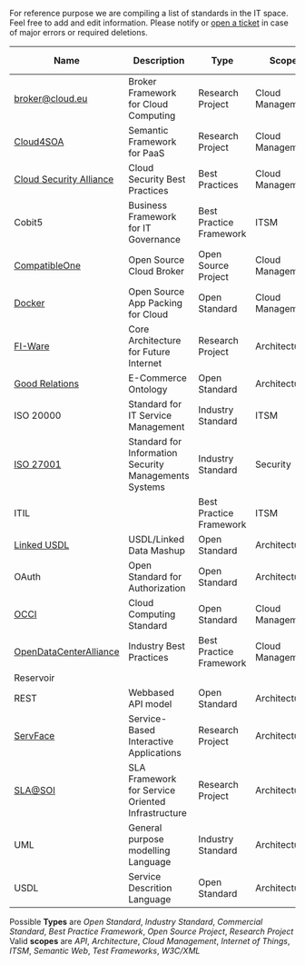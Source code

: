 For reference purpose we are compiling a list of standards in the IT space. Feel free to add and edit information. Please notify or [open a ticket](https://github.com/arago/OGIT/issues/new?title=Wiki:) in case of major errors or required deletions.

Name | Description | Type  | Scope | Issuer/<br>Organiz. | Link | 
------ | ------ | ------ | ------ | ------ | ------ | 
[broker@cloud.eu](http://broker-cloud.eu) | Broker Framework for Cloud Computing | Research Project | Cloud Management | Multiple Contributors | 
[Cloud4SOA](http://www.cloud4soa.eu/) | Semantic Framework for PaaS | Research Project | Cloud Management | Multiple Contributors | [Overview](http://cloud4soa.eu/node/60)
[Cloud Security Alliance](https://cloudsecurityalliance.org/) | Cloud Security Best Practices | Best Practices | Cloud Management | [CSA](https://cloudsecurityalliance.org/) | [Overview](https://cloudsecurityalliance.org/research/)
Cobit5 | Business Framework for IT Governance | Best Practice Framework | ITSM 
[CompatibleOne](http://www.compatibleone.org/) | Open Source Cloud Broker | Open Source Project | Cloud Management | Multiple Contributors | [Artifacts](http://www.compatibleone.org/bin/view/Download/Software#HHowtogetsourcecodeandinstallCompatibleOne) 
[Docker](http://www.docker.io/) | Open Source App Packing for Cloud | Open Standard | Cloud Management | Multiple Contributors | [Introduction](http://docs.docker.io/en/latest/)
[FI-Ware](http://www.fi-ware.eu/) | Core Architecture for Future Internet | Research Project | Architecture | EU | [Specifications](http://forge.fi-ware.eu/plugins/mediawiki/wiki/fiware/index.php/Summary_of_FI-WARE_Open_Specifications)
[Good Relations](http://www.purl.org/goodrelations) | E-Commerce Ontology | Open Standard | Architecture |  | [Specifications](http://www.purl.org/goodrelations/v1)  
ISO 20000 | Standard for IT Service Management | Industry Standard | ITSM | [ISO](http://www.iso.org)/[IEC](http://www.iec.org) |
[ISO 27001](http://en.wikipedia.org/wiki/ISO_27001) | Standard for Information Security Managements Systems | Industry Standard | Security  | [ISO](http://www.iso.org)/[IEC](http://www.iec.org) |
ITIL | | Best Practice Framework | ITSM | BSO |
[Linked USDL](http://www.linked-usdl.org/) | USDL/Linked Data Mashup | Open Standard | Architecture | Multiple Contributors | [Artifacts](https://github.com/linked-usdl)
OAuth | Open Standard for Authorization | Open Standard | Architecture | [IETF](http://www.ietf.org) | [RFC6749](http://tools.ietf.org/html/rfc6749) <br>[RFC6750](http://tools.ietf.org/html/rfc6749)
[OCCI](http://www.occi-wg.org) | Cloud Computing Standard | Open Standard | Cloud Management | [OGF](http://www.ogf.org) | [Specifications](http://occi-wg.org/about/specification/)
[OpenDataCenterAlliance](http://www.opendatacenteralliance.org/) | Industry Best Practices | Best Practice Framework | Cloud Management | Multiple Contributors | [Overview](http://www.opendatacenteralliance.org/index.php?option=com_productsearch&view=displaysearch&&lang=&filter_companyname=&filter_category=18&filter_efficiency=&filter_region=&company_name=&Itemid=321)
Reservoir |
REST | Webbased API model | Open Standard | Architecture | W3C |    
[ServFace](http://www.servface.eu) | Service-Based Interactive Applications | Research Project | Architecture | Multiple contributors | [Specifications](http://www.servface.eu/index.php?option=com_docman&Itemid=60) 
[SLA@SOI](http://sla-at-soi.eu/) | SLA Framework for Service Oriented Infrastructure | Research Project | Architecture | Multiple Contributors | [Overview](http://sla-at-soi.eu/) 
UML | General purpose modelling Language | Industry Standard | Architecture | [OMG](http://www.omg.org) | [Overview](http://www.uml.org/#UML2.0)
USDL | Service Descrition Language | Open Standard | Architecture | SAP Research | [Artifacts](http://www.internet-of-services.com/index.php?id=288&L=0)


Possible **Types** are _Open Standard_, _Industry Standard_, _Commercial Standard_, _Best Practice Framework_, _Open Source Project_, _Research Project_   
Valid **scopes** are _API_, _Architecture_, _Cloud Management_, _Internet of Things_, _ITSM_, _Semantic Web_, _Test Frameworks_, _W3C/XML_

